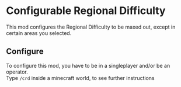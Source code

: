 # Configurable Regional Difficulty
This mod configures the Regional Difficulty to be maxed out, except in certain areas you selected.

## Configure
To configure this mod, you have to be in a singleplayer and/or be an operator.  
Type `/crd` inside a minecraft world, to see further instructions

